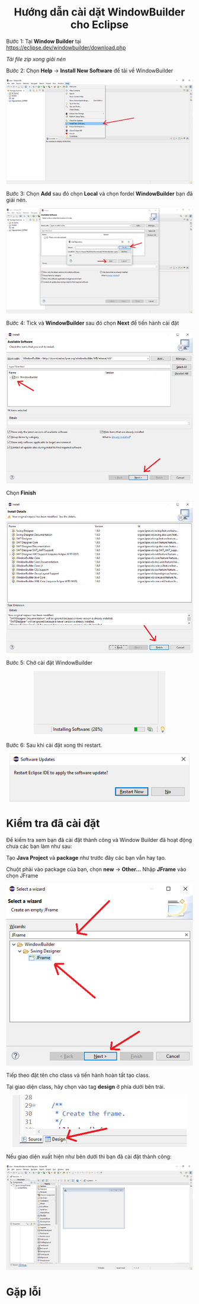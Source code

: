 <div align="center">

# Hướng dẫn cài dặt WindowBuilder cho Eclipse

</div>

Bước 1: Tại **Window Builder** tại https://eclipse.dev/windowbuilder/download.php

*Tải file zip xong giải nén*

Bước 2: Chọn **Help** -> **Install New Software** để tải về WindowBuilder

<div align="center"><img src="./assets/WindowBuilder/WindowBuilder1.png"></div>

Bước 3: Chọn **Add** sau đó chọn **Local** và chọn fordel **WindowBuilder** bạn đã giải nén.
<div align="center"><img src="./assets/WindowBuilder/WindowBuilder2.png"></div>

Bước 4: Tick và **WindowBuilder** sau đó chọn **Next** để tiến hành cài đặt

<div align="center"><img src="./assets/WindowBuilder/WindowBuilder3.png"></div>

Chọn **Finish**
<div align="center"><img src="./assets/WindowBuilder/WindowBuilder4.png"></div>

Bước 5: Chờ cài đặt WindowBuilder

<div align="center"><img src="./assets/WindowBuilder/WindowBuilder5.png"></div>

Bước 6: Sau khi cài đặt xong thì restart.
<div align="center"><img src="./assets/WindowBuilder/WindowBuilder6.png"></div>

# Kiểm tra đã cài đặt

Để kiểm tra xem bạn đã cài đặt thành công và Window Builder đã hoạt động chưa các bạn làm như sau:

Tạo **Java Project** và **package** như trước đây các bạn vẫn hay tạo.

Chuột phải vào package của bạn, chọn **new** -> **Other...**
Nhập **JFrame** vào chọn JFrame

<div align="center"><img src="./assets/WindowBuilder/WindowBuilder10.png"></div>

Tiếp theo đặt tên cho class và tiến hành hoàn tất tạo class.

Tại giao diện class, hãy chọn vào tag **design** ở phía dưới bên trái.

<div align="center"><img src="./assets/WindowBuilder/WindowBuilder12.png"></div>

Nếu giao diện xuất hiện như bên dưới thì bạn đã cài đặt thành công:

<div align="center"><img src="./assets/WindowBuilder/WindowBuilder13.png"></div>

# Gặp lỗi

